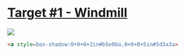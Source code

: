 # [Target #1 - Windmill](https://cssbattle.dev/play/1)

![](https://cssbattle.dev/targets/1.png)

```HTML
<a style=box-shadow:0+0+0+2in#b5e0ba,0+0+0+5in#5d3a3a>
```